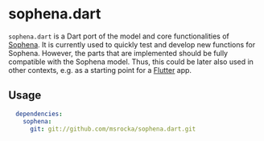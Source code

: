 # sophena.dart
`sophena.dart` is a Dart port of the model and core functionalities of 
[Sophena](https://github.com/GreenDelta/Sophena). It is currently used to
quickly test and develop new functions for Sophena. However, the parts that
are implemented should be fully compatible with the Sophena model. Thus, this
could be later also used in other contexts, e.g. as a starting point for a
[Flutter](https://flutter.io/) app.

## Usage

```yaml
  dependencies:
    sophena:
      git: git://github.com/msrocka/sophena.dart.git
```
